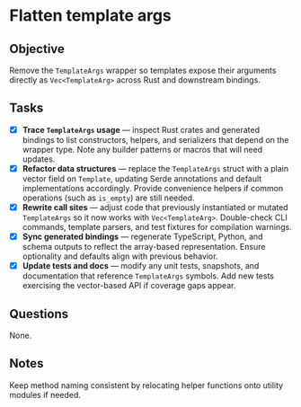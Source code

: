 # Flatten template args

## Objective

Remove the `TemplateArgs` wrapper so templates expose their arguments directly as `Vec<TemplateArg>` across Rust and downstream bindings.

## Tasks

- [x] **Trace `TemplateArgs` usage** — inspect Rust crates and generated bindings to list constructors, helpers, and serializers that depend on the wrapper type.
      Note any builder patterns or macros that will need updates.
- [x] **Refactor data structures** — replace the `TemplateArgs` struct with a plain vector field on `Template`, updating Serde annotations and default implementations accordingly.
      Provide convenience helpers if common operations (such as `is_empty`) are still needed.
- [x] **Rewrite call sites** — adjust code that previously instantiated or mutated `TemplateArgs` so it now works with `Vec<TemplateArg>`.
      Double-check CLI commands, template parsers, and test fixtures for compilation warnings.
- [x] **Sync generated bindings** — regenerate TypeScript, Python, and schema outputs to reflect the array-based representation.
      Ensure optionality and defaults align with previous behavior.
- [x] **Update tests and docs** — modify any unit tests, snapshots, and documentation that reference `TemplateArgs` symbols.
      Add new tests exercising the vector-based API if coverage gaps appear.

## Questions

None.

## Notes

Keep method naming consistent by relocating helper functions onto utility modules if needed.
